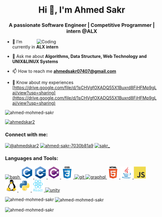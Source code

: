 
<h1 align="center">Hi 👋, I'm Ahmed Sakr</h1>
<h3 align="center">A passionate Software Engineer | Competitive Programmer | intern @ALX</h3>

<img align="right" alt="Coding" width="400" src="https://i.pinimg.com/originals/e8/f4/53/e8f453469a3ec97ecd354df465d73913.gif">

- 🌱 I’m currently in **ALX intern**

- 💬 Ask me about **Algorithms, Data Structure, Web Technology and UNIX&LINUX Systems**

- 📫 How to reach me **ahmedsakr07407@gmail.com**

- 📄 Know about my experiences [https://drive.google.com/file/d/1sCHVgfOXADQ55X1Buxrd8FiHFMp9gLai/view?usp=sharing](https://drive.google.com/file/d/1sCHVgfOXADQ55X1Buxrd8FiHFMp9gLai/view?usp=sharing)

<p align="left"> <img src="https://komarev.com/ghpvc/?username=ahmed-mohmed-sakr&label=Profile%20views&color=0e75b6&style=flat" alt="ahmed-mohmed-sakr" /> </p>

<p align="left"> <a href="https://twitter.com/@ahmedskar2" target="blank"><img src="https://img.shields.io/twitter/follow/@ahmedskar2?logo=twitter&style=for-the-badge" alt="ahmedskar2" /></a> </p>

<h3 align="left">Connect with me:</h3>
<p align="left">
<a href="https://twitter.com/@ahmedskar2" target="blank"><img align="center" src="https://raw.githubusercontent.com/rahuldkjain/github-profile-readme-generator/master/src/images/icons/Social/twitter.svg" alt="@ahmedskar2" height="30" width="40" /></a>
<a href="https://linkedin.com/in/ahmed-sakr-7030b81a9" target="blank"><img align="center" src="https://raw.githubusercontent.com/rahuldkjain/github-profile-readme-generator/master/src/images/icons/Social/linked-in-alt.svg" alt="ahmed-sakr-7030b81a9" height="30" width="40" /></a>
<a href="https://codeforces.com/profile/sakr_" target="blank"><img align="center" src="https://raw.githubusercontent.com/rahuldkjain/github-profile-readme-generator/master/src/images/icons/Social/codeforces.svg" alt="sakr_" height="30" width="40" /></a>
</p>

<h3 align="left">Languages and Tools:</h3>
<p align="left"> <a href="https://www.gnu.org/software/bash/" target="_blank" rel="noreferrer"> <img src="https://www.vectorlogo.zone/logos/gnu_bash/gnu_bash-icon.svg" alt="bash" width="40" height="40"/> </a> <a href="https://www.cprogramming.com/" target="_blank" rel="noreferrer"> <img src="https://raw.githubusercontent.com/devicons/devicon/master/icons/c/c-original.svg" alt="c" width="40" height="40"/> </a> <a href="https://www.w3schools.com/cpp/" target="_blank" rel="noreferrer"> <img src="https://raw.githubusercontent.com/devicons/devicon/master/icons/cplusplus/cplusplus-original.svg" alt="cplusplus" width="40" height="40"/> </a> <a href="https://www.w3schools.com/cs/" target="_blank" rel="noreferrer"> <img src="https://raw.githubusercontent.com/devicons/devicon/master/icons/csharp/csharp-original.svg" alt="csharp" width="40" height="40"/> </a> <a href="https://www.w3schools.com/css/" target="_blank" rel="noreferrer"> <img src="https://raw.githubusercontent.com/devicons/devicon/master/icons/css3/css3-original-wordmark.svg" alt="css3" width="40" height="40"/> </a> <a href="https://git-scm.com/" target="_blank" rel="noreferrer"> <img src="https://www.vectorlogo.zone/logos/git-scm/git-scm-icon.svg" alt="git" width="40" height="40"/> </a> <a href="https://graphql.org" target="_blank" rel="noreferrer"> <img src="https://www.vectorlogo.zone/logos/graphql/graphql-icon.svg" alt="graphql" width="40" height="40"/> </a> <a href="https://www.w3.org/html/" target="_blank" rel="noreferrer"> <img src="https://raw.githubusercontent.com/devicons/devicon/master/icons/html5/html5-original-wordmark.svg" alt="html5" width="40" height="40"/> </a> <a href="https://www.java.com" target="_blank" rel="noreferrer"> <img src="https://raw.githubusercontent.com/devicons/devicon/master/icons/java/java-original.svg" alt="java" width="40" height="40"/> </a> <a href="https://developer.mozilla.org/en-US/docs/Web/JavaScript" target="_blank" rel="noreferrer"> <img src="https://raw.githubusercontent.com/devicons/devicon/master/icons/javascript/javascript-original.svg" alt="javascript" width="40" height="40"/> </a> <a href="https://www.linux.org/" target="_blank" rel="noreferrer"> <img src="https://raw.githubusercontent.com/devicons/devicon/master/icons/linux/linux-original.svg" alt="linux" width="40" height="40"/> </a> <a href="https://www.python.org" target="_blank" rel="noreferrer"> <img src="https://raw.githubusercontent.com/devicons/devicon/master/icons/python/python-original.svg" alt="python" width="40" height="40"/> </a> <a href="https://reactjs.org/" target="_blank" rel="noreferrer"> <img src="https://raw.githubusercontent.com/devicons/devicon/master/icons/react/react-original-wordmark.svg" alt="react" width="40" height="40"/> </a> <a href="https://unity.com/" target="_blank" rel="noreferrer"> <img src="https://www.vectorlogo.zone/logos/unity3d/unity3d-icon.svg" alt="unity" width="40" height="40"/> </a> </p>


<p><img align="left" src="https://github-readme-stats.vercel.app/api/top-langs?username=ahmed-mohmed-sakr&show_icons=true&locale=en&layout=compact" alt="ahmed-mohmed-sakr" /></p>

<p>&nbsp;<img align="center" src="https://github-readme-stats.vercel.app/api?username=ahmed-mohmed-sakr&show_icons=true&locale=en" alt="ahmed-mohmed-sakr" /></p>

<p><img align="center" src="https://github-readme-streak-stats.herokuapp.com/?user=ahmed-mohmed-sakr&" alt="ahmed-mohmed-sakr" /></p>

